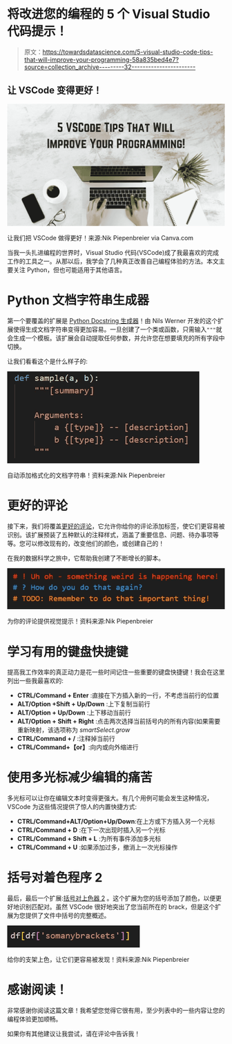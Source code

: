 # 将改进您的编程的 5 个 Visual Studio 代码提示！

> 原文：<https://towardsdatascience.com/5-visual-studio-code-tips-that-will-improve-your-programming-58a835bed4e7?source=collection_archive---------32----------------------->

## 让 VSCode 变得更好！

![](img/3e344e5af1cdcad51eadbded3fe25562.png)

让我们把 VSCode 做得更好！来源:Nik Piepenbreier via Canva.com

当我一头扎进编程的世界时，Visual Studio 代码(VSCode)成了我最喜欢的完成工作的工具之一。从那以后，我学会了几种真正改善自己编程体验的方法。本文主要关注 Python，但也可能适用于其他语言。

# Python 文档字符串生成器

第一个要覆盖的扩展是 [Python Docstring 生成器](https://marketplace.visualstudio.com/items?itemName=njpwerner.autodocstring)！由 Nils Werner 开发的这个扩展使得生成文档字符串变得更加容易。一旦创建了一个类或函数，只需输入`"""`就会生成一个模板。该扩展会自动提取任何参数，并允许您在想要填充的所有字段中切换。

让我们看看这个是什么样子的:

![](img/78841a65a32575af861555228702d35f.png)

自动添加格式化的文档字符串！资料来源:Nik Piepenbreier

# 更好的评论

接下来，我们将覆盖[更好的评论](https://marketplace.visualstudio.com/items?itemName=aaron-bond.better-comments)，它允许你给你的评论添加标签，使它们更容易被识别。该扩展预装了五种默认的注释样式，涵盖了重要信息、问题、待办事项等等。您可以修改现有的，改变他们的颜色，或创建自己的！

在我的数据科学之旅中，它帮助我创建了不断增长的脚本。

![](img/54b3ab14cd9b4f2fc73660aee33a89b6.png)

为你的评论提供视觉提示！资料来源:Nik Piepenbreier

# 学习有用的键盘快捷键

提高我工作效率的真正动力是花一些时间记住一些重要的键盘快捷键！我会在这里列出一些我最喜欢的:

*   **CTRL/Command + Enter** :直接在下方插入新的一行，不考虑当前行的位置
*   **ALT/Option +Shift + Up/Down** :上下复制当前行
*   **ALT/Option + Up/Down** :上下移动当前行
*   **ALT/Option + Shift + Right** :点击两次选择当前括号内的所有内容(如果需要重新映射，该选项称为 *smartSelect.grow*
*   **CTRL/Command + /** :注释掉当前行
*   **CTRL/Command+【or】**:向内或向外缩进行

# 使用多光标减少编辑的痛苦

多光标可以让你在编辑文本时变得更强大。有几个用例可能会发生这种情况，VSCode 为这些情况提供了惊人的内置快捷方式:

*   **CTRL/Command+ALT/Option+Up/Down**:在上方或下方插入另一个光标
*   **CTRL/Command + D** :在下一次出现时插入另一个光标
*   **CTRL/Command + Shift + L** :为所有事件添加多光标
*   **CTRL/Command + U** :如果添加过多，撤消上一次光标操作

# 括号对着色程序 2

最后，最后一个扩展:[括号对上色器 2](https://marketplace.visualstudio.com/items?itemName=CoenraadS.bracket-pair-colorizer-2) 。这个扩展为您的括号添加了颜色，以便更好地识别匹配对。虽然 VSCode 很好地突出了您当前所在的 brack，但是这个扩展为您提供了文件中括号的完整概述。

![](img/56b0ad656c484bc0f4ff8ae936684aab.png)

给你的支架上色，让它们更容易被发现！资料来源:Nik Piepenbreier

# 感谢阅读！

非常感谢你阅读这篇文章！我希望您觉得它很有用，至少列表中的一些内容让您的编程体验更加顺畅。

如果你有其他建议让我尝试，请在评论中告诉我！